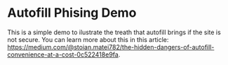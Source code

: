 # Autofill Phising Demo
This is a simple demo to ilustrate the treath that autofill brings if the site is not secure.
You can learn more about this in this article: https://medium.com/@stoian.matei782/the-hidden-dangers-of-autofill-convenience-at-a-cost-0c522418e9fa.
